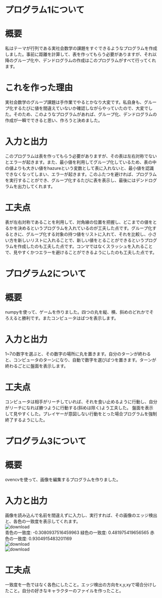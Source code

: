 # プログラム1について
# 概要
私はテーマが行列である実社会数学の課題をすぐできるようなプログラムを作成しました。事前に距離を計算して、表を作ってもらう必要がありますが、それ以降のグループ化や、デンドログラムの作成はこのプログラムがすべて行ってくれます。
# これを作った理由
実社会数学のグループ課題は手作業でやるとかなり大変です。私自身も、グループ化するたびに値を間違えていないか確認しながらやっていたので、大変でした。そのため、このようなプログラムがあれば、グループ化、デンドログラムの作成が一瞬でできると思い、作ろうと決めました。
# 入力と出力
このプログラムは表を作ってもらう必要がありますが、その表は左右対称でないとエラーが起きます。また、最小値を利用してグループ化しているため、表の中の値よりも大きい値をhazureという変数として表に入れないと、最小値を認識できなくなってしまい、エラーが起きます。このふたつを避ければ、プログラムを実行することができ、グループ化するたびに表を表示し、最後にはデンドログラムを出力してくれます。
# 工夫点
表が左右対称であることを利用して、対角線の位置を把握し、どこまでの値をとるかを決めるというプログラムを入れているのが工夫した点です。グループ化するときに、グループ化する対象の持つ値をリストに入れて、それを比較し、小さい方を新しいリストに入れることで、新しい値をとることができるというプログラムを作成したのも工夫した点です。コンマではなくスラッシュを入れることで、見やすくかつエラーを避けることができるようにしたのも工夫した点です。
# プログラム2について
# 概要
numpyを使って、ゲームを作りました。四つの丸を縦、横、斜めのどれかでそろえると勝利です。またコンピュータはばつを表示します。
# 入力と出力
1~7の数字を選ぶと、その数字の場所に丸を置きます。自分のターンが終わると、コンピュータのターンになり、自動で数字を選びばつを置きます。ターンが終わるごとに盤面を表示します。
# 工夫点
コンピュータは相手がリーチしていれば、それを食い止めるように行動し、自分がリーチになれば勝つように行動する(斜めは除く)よう工夫した。
盤面を表示して見やすくした。プレイヤーが意図しない行動をとった場合プログラムを強制終了するようにした。
# プログラム3について
# 概要
ovencvを使って、画像を編集するプログラムを作りました。
# 入力と出力
画像を読み込んで名前を間違えずに入力し、実行すれば、その画像のエッジ検出と、各色の一致度を表示してくれます。  
![download](https://github.com/yossy-goddog/Prog2kakushin/assets/153153319/a77e53ea-70dc-443c-9a05-686e15c12c14)  
青色の一致度: -0.3080937516459963
緑色の一致度: 0.481975419656565
赤色の一致度: 0.9304915483201169  
![download](https://github.com/yossy-goddog/Prog2kakushin/assets/153153319/b6d6a3b9-0480-44ad-b31c-b920b3afc2ee)  
![download](https://github.com/yossy-goddog/Prog2kakushin/assets/153153319/45e7fdea-1ead-43f5-92f8-032e5154c11d)
# 工夫点
一致度を一色ではなく各色にしたこと。エッジ検出の方向をx,y,xyで場合分けしたこと。自分の好きなキャラクターのファイルを作ったこと。
